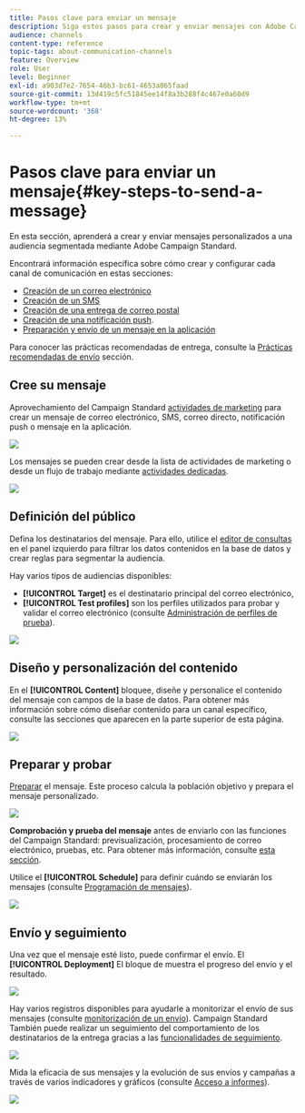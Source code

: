 ```yaml
---
title: Pasos clave para enviar un mensaje
description: Siga estos pasos para crear y enviar mensajes con Adobe Campaign.
audience: channels
content-type: reference
topic-tags: about-communication-channels
feature: Overview
role: User
level: Beginner
exl-id: a903d7e2-7654-46b3-bc61-4653a065faad
source-git-commit: 13d419c5fc51845ee14f8a3b288f4c467e0a60d9
workflow-type: tm+mt
source-wordcount: '368'
ht-degree: 13%

---
```


# Pasos clave para enviar un mensaje{#key-steps-to-send-a-message}

En esta sección, aprenderá a crear y enviar mensajes personalizados a una audiencia segmentada mediante Adobe Campaign Standard.

Encontrará información específica sobre cómo crear y configurar cada canal de comunicación en estas secciones:

* [Creación de un correo electrónico](../../channels/using/creating-an-email.md)
* [Creación de un SMS](../../channels/using/creating-an-sms-message.md)
* [Creación de una entrega de correo postal](../../channels/using/creating-the-direct-mail.md)
* [Creación de una notificación push](../../channels/using/preparing-and-sending-a-push-notification.md).
* [Preparación y envío de un mensaje en la aplicación](../../channels/using/preparing-and-sending-an-in-app-message.md)

Para conocer las prácticas recomendadas de entrega, consulte la [Prácticas recomendadas de envío](../../sending/using/delivery-best-practices.md) sección.

## Cree su mensaje

Aprovechamiento del Campaign Standard [actividades de marketing](../../start/using/marketing-activities.md) para crear un mensaje de correo electrónico, SMS, correo directo, notificación push o mensaje en la aplicación.

![](assets/marketing-activities.png)

Los mensajes se pueden crear desde la lista de actividades de marketing o desde un flujo de trabajo mediante [actividades dedicadas](../../automating/using/about-channel-activities.md).

![](assets/steps-channel.png)

## Definición del público

Defina los destinatarios del mensaje. Para ello, utilice el [editor de consultas](../../automating/using/editing-queries.md) en el panel izquierdo para filtrar los datos contenidos en la base de datos y crear reglas para segmentar la audiencia.

Hay varios tipos de audiencias disponibles:

* **[!UICONTROL Target]** es el destinatario principal del correo electrónico,
* **[!UICONTROL Test profiles]** son los perfiles utilizados para probar y validar el correo electrónico (consulte [Administración de perfiles de prueba](../../audiences/using/managing-test-profiles.md)).

![](assets/steps-audience.png)

## Diseño y personalización del contenido

En el **[!UICONTROL Content]** bloquee, diseñe y personalice el contenido del mensaje con campos de la base de datos. Para obtener más información sobre cómo diseñar contenido para un canal específico, consulte las secciones que aparecen en la parte superior de esta página.

![](assets/steps-content.png)

## Preparar y probar

[Preparar](../../sending/using/preparing-the-send.md) el mensaje. Este proceso calcula la población objetivo y prepara el mensaje personalizado.

![](assets/steps-prepare.png)

**Comprobación y prueba del mensaje** antes de enviarlo con las funciones del Campaign Standard: previsualización, procesamiento de correo electrónico, pruebas, etc. Para obtener más información, consulte [esta sección](../../sending/using/previewing-messages.md).

Utilice el **[!UICONTROL Schedule]** para definir cuándo se enviarán los mensajes (consulte [Programación de mensajes](../../sending/using/about-scheduling-messages.md)).

![](assets/steps-schedule.png)

## Envío y seguimiento

Una vez que el mensaje esté listo, puede confirmar el envío. El **[!UICONTROL Deployment]** El bloque de muestra el progreso del envío y el resultado.

![](assets/steps-send.png)

Hay varios registros disponibles para ayudarle a monitorizar el envío de sus mensajes (consulte [monitorización de un envío](../../sending/using/monitoring-a-delivery.md)). Campaign Standard También puede realizar un seguimiento del comportamiento de los destinatarios de la entrega gracias a las [funcionalidades de seguimiento](../../sending/using/tracking-messages.md).

![](../../sending/using/assets/tracking_logs.png)

Mida la eficacia de sus mensajes y la evolución de sus envíos y campañas a través de varios indicadores y gráficos (consulte [Acceso a informes](../../reporting/using/about-dynamic-reports.md)).

![](assets/steps-reports.png)
